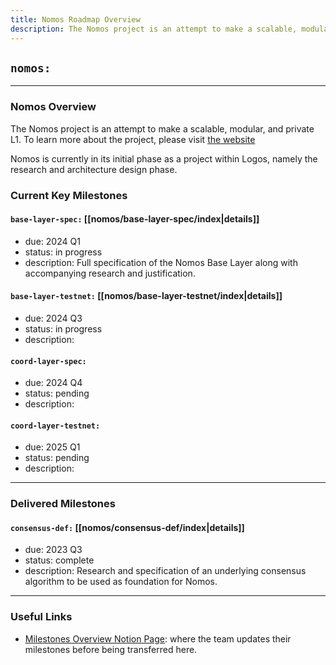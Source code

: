 ```yaml
---
title: Nomos Roadmap Overview
description: The Nomos project is an attempt to make a scalable, modular, and private L1. To learn more about the project, please visit https://nomos.tech. Nomos is currently in its initial phase as a project within Logos, namely the research and architecture design phase.
---
```

## `nomos:`
---

### Nomos Overview
The Nomos project is an attempt to make a scalable, modular, and private L1. To learn more about the project, please visit [the website](https://nomos.tech)

Nomos is currently in its initial phase as a project within Logos, namely the research and architecture design phase. 

### Current Key Milestones

#### `base-layer-spec:` [[nomos/base-layer-spec/index|details]]
- due: 2024 Q1
- status: in progress
- description: Full specification of the Nomos Base Layer along with accompanying research and justification.

#### `base-layer-testnet:` [[nomos/base-layer-testnet/index|details]]
- due: 2024 Q3
- status: in progress
- description: 

#### `coord-layer-spec:`
- due: 2024 Q4
- status: pending
- description:

#### `coord-layer-testnet:`
- due: 2025 Q1
- status: pending
- description: 

---
### Delivered Milestones
#### `consensus-def:` [[nomos/consensus-def/index|details]]
- due: 2023 Q3
- status: complete
- description: Research and specification of an underlying consensus algorithm to be used as foundation for Nomos. 

---
### Useful Links
- [Milestones Overview Notion Page](https://www.notion.so/ec57b205d4b443aeb43ee74ecc91c701?v=e782d519939f449c974e53fa3ab6978c): where the team updates their milestones before being transferred here. 